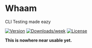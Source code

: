 Whaam
=====

CLI Testing made eazy

[![Version](https://img.shields.io/npm/v/whaam.svg)](https://npmjs.org/package/whaam)
[![Downloads/week](https://img.shields.io/npm/dw/whaam.svg)](https://npmjs.org/package/whaam)
[![License](https://img.shields.io/npm/l/whaam.svg)](https://github.com/Artmann/whaam/blob/master/package.json)

**This is nowhere near usable yet.**
